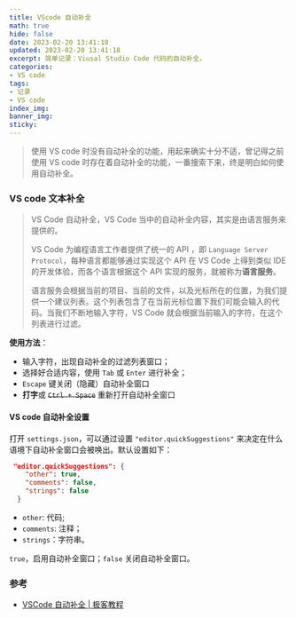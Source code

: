 ```yaml
---
title: VScode 自动补全
math: true
hide: false
date: 2023-02-20 13:41:18
updated: 2023-02-20 13:41:18
excerpt: 简单记录：Viusal Studio Code 代码的自动补全。
categories: 
- VS code
tags:
- 记录
- VS code
index_img:
banner_img:
sticky:
---
```


> 使用 VS code 时没有自动补全的功能，用起来确实十分不适，曾记得之前使用 VS code 时存在着自动补全的功能，一番搜索下来，终是明白如何使用自动补全。

### VS code 文本补全

> VS Code 自动补全，VS Code 当中的自动补全内容，其实是由语言服务来提供的。
> 
> VS Code 为编程语言工作者提供了统一的 API ，即 `Language Server Protocol`，每种语言都能够通过实现这个 API 在 VS Code 上得到类似 IDE 的开发体验，而各个语言根据这个 API 实现的服务，就被称为**语言服务**。
> 
> 语言服务会根据当前的项目、当前的文件，以及光标所在的位置，为我们提供一个建议列表。这个列表包含了在当前光标位置下我们可能会输入的代码。当我们不断地输入字符，VS Code 就会根据当前输入的字符，在这个列表进行过滤。

**使用方法**：
+ 输入字符，出现自动补全的过滤列表窗口；
+ 选择好合适内容，使用 `Tab` 或 `Enter` 进行补全；
+ `Escape` 键关闭（隐藏）自动补全窗口
+ **打字**或 ~~`Ctrl + Space`~~ 重新打开自动补全窗口

#### VS code 自动补全设置

打开 `settings.json`，可以通过设置 `"editor.quickSuggestions"` 来决定在什么语境下自动补全窗口会被唤出。默认设置如下：
```json
 "editor.quickSuggestions": {
    "other": true,
    "comments": false,
    "strings": false
  }
```
+ `other`: 代码;
+ `comments`: 注释；
+ `strings`：字符串。

`true`，启用自动补全窗口；`false` 关闭自动补全窗口。

### 参考

+ [VSCode 自动补全 | 极客教程](https://geek-docs.com/vscode/vscode-tutorials/vs-code-auto-complete.html)